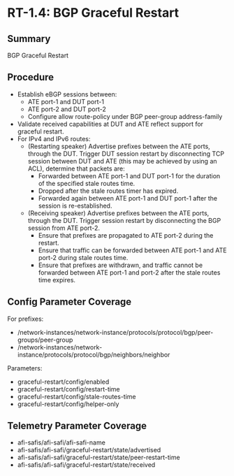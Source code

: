 # RT-1.4: BGP Graceful Restart

## Summary

BGP Graceful Restart

## Procedure

*   Establish eBGP sessions between:
    *   ATE port-1 and DUT port-1
    *   ATE port-2 and DUT port-2
    *   Configure allow route-policy under BGP peer-group address-family
*   Validate received capabilities at DUT and ATE reflect support for graceful
    restart.
*   For IPv4 and IPv6 routes:
    *   (Restarting speaker) Advertise prefixes between the ATE ports, through
        the DUT. Trigger DUT session restart by disconnecting TCP session
        between DUT and ATE (this may be achieved by using an ACL), determine
        that packets are:
        *   Forwarded between ATE port-1 and DUT port-1 for the duration of the
            specified stale routes time.
        *   Dropped after the stale routes timer has expired.
        *   Forwarded again between ATE port-1 and DUT port-1 after the session
            is re-established.
    *   (Receiving speaker) Advertise prefixes between the ATE ports, through
        the DUT. Trigger session restart by disconnecting the BGP session from
        ATE port-2.
        *   Ensure that prefixes are propagated to ATE port-2 during the
            restart.
        *   Ensure that traffic can be forwarded between ATE port-1 and ATE
            port-2 during stale routes time.
        *   Ensure that prefixes are withdrawn, and traffic cannot be forwarded
            between ATE port-1 and port-2 after the stale routes time expires.

## Config Parameter Coverage

For prefixes:

*   /network-instances/network-instance/protocols/protocol/bgp/peer-groups/peer-group
*   /network-instances/network-instance/protocols/protocol/bgp/neighbors/neighbor

Parameters:

*   graceful-restart/config/enabled
*   graceful-restart/config/restart-time
*   graceful-restart/config/stale-routes-time
*   graceful-restart/config/helper-only

## Telemetry Parameter Coverage

*   afi-safis/afi-safi/afi-safi-name
*   afi-safis/afi-safi/graceful-restart/state/advertised
*   afi-safis/afi-safi/graceful-restart/state/peer-restart-time
*   afi-safis/afi-safi/graceful-restart/state/received
